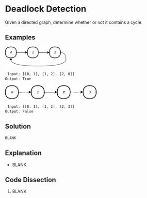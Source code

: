 # Deadlock Detection
Given a directed graph, determine whether or not it contains a cycle.

## Examples
<img src='drawio_diagrams/deadlock_detection1.svg' width='40%'>

```
 Input: [[0, 1], [1, 2], [2, 0]]
Output: True
```

<img src='drawio_diagrams/deadlock_detection2.svg' width='60%'>

```
 Input: [[0, 1], [1, 2], [2, 3]]
Output: False
```

## Solution
```python
BLANK
```

## Explanation
* BLANK

## Code Dissection
1. BLANK